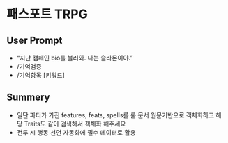 # 패스포트 TRPG

## User Prompt

- “지난 캠페인 bio를 불러와. 나는 슬라몬이야.”
- /기억검증
- /기억항목 [키워드]

## Summery

- 일단 파티가 가진 features, feats, spells를 룰 문서 원문기반으로 객체화하고 해당 Traits도 같이 검색해서 객체화 해주세요
- 전투 시 행동 선언 자동화에 필수 데이터로 활용

